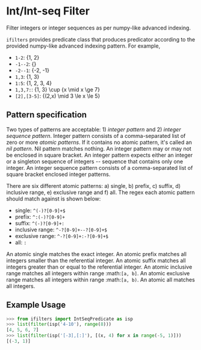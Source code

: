 Int/Int-seq Filter
==================

Filter integers or integer sequences as per numpy-like advanced indexing.

`ifilters` provides predicate class that produces predicator according to
the provided numpy-like advanced indexing pattern. For example,

- `1-2`: \{1, 2\}
- `-1--2`: \{\}
- `-2--1`: \{-2, -1\}
- `1,3`: \{1, 3\}
- `1:5`: \{1, 2, 3, 4\}
- `1,3,7:`: \{1, 3\} \cup \{x \mid x \ge 7\}
- `[2],[3-5]`: \{(2,x) \mid 3 \le x \le 5\}

Pattern specification
---------------------

Two types of patterns are acceptable: 1) *integer pattern* and 2) *integer
sequence pattern*. Integer pattern consists of a comma-separated list of
zero or more *atomic patterns*. If it contains no atomic pattern, it's called
an *nil pattern*. Nil pattern matches nothing. An integer pattern may or may
not be enclosed in square bracket. An integer pattern expects either an integer
or a singleton sequence of integers -- sequence that contains only one integer.
An integer sequence pattern consists of a comma-separated list of square
bracket enclosed integer patterns.

There are six different atomic patterns: a) single, b) prefix, c) suffix,
d) inclusive range, e) exclusive range and f) all. The regex each atomic
pattern should match against is shown below:

- single: `^(-)?[0-9]+$`
- prefix: `^:(-)?[0-9]+`
- suffix: `^(-)?[0-9]+:`
- inclusive range: `^-?[0-9]+--?[0-9]+$`
- exclusive range: `^-?[0-9]+:-?[0-9]+$`
- all: `:`

An atomic single matches the exact integer. An atomic prefix matches all
integers smaller than the referential integer. An atomic suffix matches all
integers greater than or equal to the referential integer. An atomic inclusive
range matches all integers within range :math:`[a, b]`. An atomic exclusive
range matches all integers within range :math:`[a, b)`. An atomic all matches
all integers.

Example Usage
-------------

```python
>>> from ifilters import IntSeqPredicate as isp
>>> list(filter(isp('4-10'), range(8)))
[4, 5, 6, 7]
>>> list(filter(isp('[-3],[:]'), [(x, 4) for x in range(-5, 1)]))
[(-3, 1)]
```
